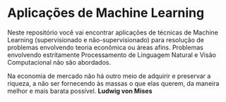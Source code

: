 # Aplicações de Machine Learning

Neste repositório você vai encontrar aplicações de técnicas de Machine Learning (supervisionado e não-supervisionado) para resolução de problemas envolvendo teoria econômica ou áreas afins. Problemas envolvendo estritamente Processamento de Linguagem Natural e Visão Computacional não são abordados.


Na economia de mercado não há outro meio de adquirir e preservar a riqueza, a não ser fornecendo às massas o que elas querem, da maneira melhor e mais barata possível.
**Ludwig von Mises**


 
